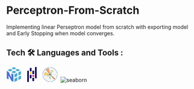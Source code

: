 # Perceptron-From-Scratch
Implementing linear Perseptron model from scratch with exporting model and Early Stopping when model converges.

## Tech :hammer_and_wrench: Languages and Tools :

<div>
  <img src="https://github.com/devicons/devicon/blob/master/icons/numpy/numpy-original.svg" title="Numpy" alt="Numpy" width="40" height="40"/>&nbsp;
  <img src="https://github.com/devicons/devicon/blob/master/icons/pandas/pandas-original.svg"  title="Pandas" alt="Pandas" width="40" height="40"/>&nbsp;
  <img src="https://github.com/devicons/devicon/blob/master/icons/matplotlib/matplotlib-original.svg"  title="MatPlotLib" alt="MatPlotLib" width="40" height="40"/>&nbsp;
  <img src="https://cdn.worldvectorlogo.com/logos/seaborn-1.svg"  title="seaborn" alt="seaborn" width="40" height="40"/>&nbsp;
</div>
